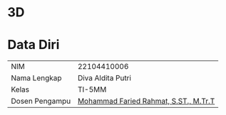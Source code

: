 # 3D

# Data Diri

|  |  |
|--|--|
| NIM | 22104410006 |
| Nama Lengkap | Diva Aldita Putri |
| Kelas | TI-5MM |
| Dosen Pengampu | [Mohammad Faried Rahmat, S.ST., M.Tr.T](https://github.com/fariedrahmat) |
